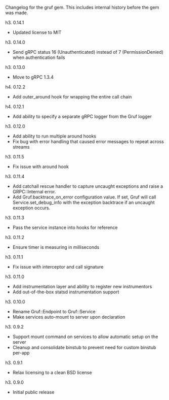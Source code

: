 Changelog for the gruf gem. This includes internal history before the gem was made.

h3. 0.14.1

- Updated license to MIT

h3. 0.14.0

- Send gRPC status 16 (Unauthenticated) instead of 7 (PermissionDenied) when authentication fails

h3. 0.13.0

- Move to gRPC 1.3.4

h4. 0.12.2

- Add outer_around hook for wrapping the entire call chain

h4. 0.12.1

- Add ability to specify a separate gRPC logger from the Gruf logger

h3. 0.12.0

- Add ability to run multiple around hooks
- Fix bug with error handling that caused error messages to repeat across streams 

h3. 0.11.5

- Fix issue with around hook

h3. 0.11.4

- Add catchall rescue handler to capture uncaught exceptions and
  raise a GRPC::Internal error.
- Add Gruf.backtrace_on_error configuration value. If set, Gruf
  will call Service.set_debug_info with the exception backtrace
  if an uncaught exception occurs.

h3. 0.11.3

- Pass the service instance into hooks for reference

h3. 0.11.2

- Ensure timer is measuring in milliseconds

h3. 0.11.1

- Fix issue with interceptor and call signature

h3. 0.11.0

- Add instrumentation layer and ability to register new instrumentors
- Add out-of-the-box statsd instrumentation support

h3. 0.10.0

- Rename Gruf::Endpoint to Gruf::Service
- Make services auto-mount to server upon declaration

h3. 0.9.2

- Support mount command on services to allow automatic setup on the server
- Cleanup and consolidate binstub to prevent need for custom binstub per-app

h3. 0.9.1

- Relax licensing to a clean BSD license

h3. 0.9.0

- Initial public release
